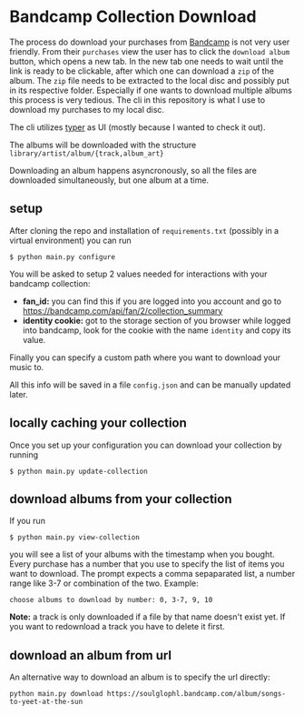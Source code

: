 # Bandcamp Collection Download
The process do download your purchases from [Bandcamp](https://bandcamp.com) is not very user friendly.
From their `purchases` view the user has to click the `download album` button, which opens a new tab.
In the new tab one needs to wait until the link is ready to be clickable, after which one can download a `zip` of the album.
The `zip` file needs to be extracted to the local disc and possibly put in its respective folder.
Especially if one wants to download multiple albums this process is very tedious.
The cli in this repository is what I use to download my purchases to my local disc.

The cli utilizes [typer](https://typer.tiangolo.com) as UI (mostly because I wanted to check it out).

The albums will be downloaded with the structure
`library/artist/album/{track,album_art}`

Downloading an album happens asyncronously, so all the files are downloaded simultaneously, but one album at a time.

## setup
After cloning the repo and installation of `requirements.txt` (possibly in a virtual environment) you can run
```
$ python main.py configure
```
You will be asked to setup 2 values needed for interactions with your bandcamp collection:
* **fan_id:** you can find this if you are logged into you account and go to https://bandcamp.com/api/fan/2/collection_summary
* **identity cookie:** got to the storage section of you browser while logged into bandcamp, look for the cookie with the name `identity` and copy its value.

Finally you can specify a custom path where you want to download your music to.

All this info will be saved in a file `config.json` and can be manually updated later.

## locally caching your collection
Once you set up your configuration you can download your collection by running
```
$ python main.py update-collection
```

## download albums from your collection
If you run
```
$ python main.py view-collection
```
you will see a list of your albums with the timestamp when you bought.
Every purchase has a number that you use to specify the list of items you want to download.
The prompt expects a comma sepaparated list, a number range like 3-7 or combination of the two.
Example:
```
choose albums to download by number: 0, 3-7, 9, 10
```
**Note:** a track is only downloaded if a file by that name doesn't exist yet. If you want to redownload a track you have to delete it first.

## download an album from url
An alternative way to download an album is to specify the url directly:
```
python main.py download https://soulglophl.bandcamp.com/album/songs-to-yeet-at-the-sun
```
